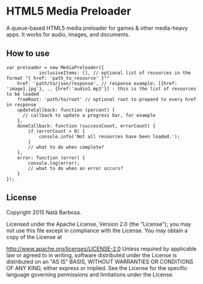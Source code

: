 # HTML5 Media Preloader
A queue-based HTML5 media preloader for games & other media-heavy apps. It works for audio, images, and documents.

## How to use
	var preloader = new MediaPreloader({
	            inclusiveItems: [], // optional list of resources in the format "{ href: 'path_to_resource' }""
	    href: 'path/to/json/response', // response example: [{href: 'image1.jpg'}, .. {href:'audio1.mp3'}] - this is the list of resources to be loaded
	    fromRoot: 'path/to/root' // optional root to prepend to every href in response
	    updateCallback: function (percent) {
	      // callback to update a progress bar, for example
	    },
	    doneCallback: function (successCount, errorCount) {
	        if (errorCount > 0) {
	            console.info('Not all resources have been loaded.');
	        }
	        // what to do when complete?
	    },
	    error: function (error) {
	        console.log(error);
	        // what to do when an error occurs?
	    }
	});

## License
Copyright 2015 Natã Barbosa.

Licensed under the Apache License, Version 2.0 (the "License"); you may not use this file except in compliance with the License. You may obtain a copy of the License at

http://www.apache.org/licenses/LICENSE-2.0
Unless required by applicable law or agreed to in writing, software distributed under the License is distributed on an "AS IS" BASIS, WITHOUT WARRANTIES OR CONDITIONS OF ANY KIND, either express or implied. See the License for the specific language governing permissions and limitations under the License.